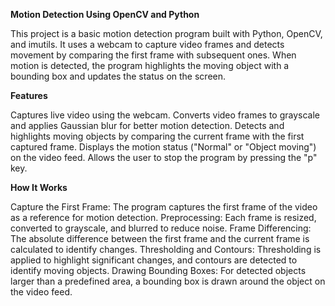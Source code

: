 **Motion Detection Using OpenCV and Python**

This project is a basic motion detection program built with Python, OpenCV, and imutils. It uses a webcam to capture video frames and detects movement by comparing the first frame with subsequent ones. When motion is detected, the program highlights the moving object with a bounding box and updates the status on the screen.

**Features**

Captures live video using the webcam.
Converts video frames to grayscale and applies Gaussian blur for better motion detection.
Detects and highlights moving objects by comparing the current frame with the first captured frame.
Displays the motion status ("Normal" or "Object moving") on the video feed.
Allows the user to stop the program by pressing the "p" key.

**How It Works**

Capture the First Frame: The program captures the first frame of the video as a reference for motion detection.
Preprocessing: Each frame is resized, converted to grayscale, and blurred to reduce noise.
Frame Differencing: The absolute difference between the first frame and the current frame is calculated to identify changes.
Thresholding and Contours: Thresholding is applied to highlight significant changes, and contours are detected to identify moving objects.
Drawing Bounding Boxes: For detected objects larger than a predefined area, a bounding box is drawn around the object on the video feed.
